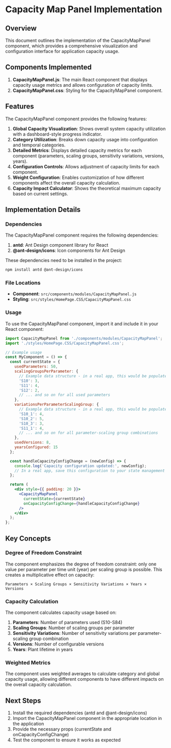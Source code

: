 # Capacity Map Panel Implementation

## Overview

This document outlines the implementation of the CapacityMapPanel component, which provides a comprehensive visualization and configuration interface for application capacity usage.

## Components Implemented

1. **CapacityMapPanel.js**: The main React component that displays capacity usage metrics and allows configuration of capacity limits.
2. **CapacityMapPanel.css**: Styling for the CapacityMapPanel component.

## Features

The CapacityMapPanel component provides the following features:

1. **Global Capacity Visualization**: Shows overall system capacity utilization with a dashboard-style progress indicator.
2. **Category Utilization**: Breaks down capacity usage into configuration and temporal categories.
3. **Detailed Metrics**: Displays detailed capacity metrics for each component (parameters, scaling groups, sensitivity variations, versions, years).
4. **Configuration Controls**: Allows adjustment of capacity limits for each component.
5. **Weight Configuration**: Enables customization of how different components affect the overall capacity calculation.
6. **Capacity Impact Calculator**: Shows the theoretical maximum capacity based on current settings.

## Implementation Details

### Dependencies

The CapacityMapPanel component requires the following dependencies:

1. **antd**: Ant Design component library for React
2. **@ant-design/icons**: Icon components for Ant Design

These dependencies need to be installed in the project:

```bash
npm install antd @ant-design/icons
```

### File Locations

- **Component**: `src/components/modules/CapacityMapPanel.js`
- **Styling**: `src/styles/HomePage.CSS/CapacityMapPanel.css`

### Usage

To use the CapacityMapPanel component, import it and include it in your React component:

```jsx
import CapacityMapPanel from './components/modules/CapacityMapPanel';
import './styles/HomePage.CSS/CapacityMapPanel.css';

// Example usage
const MyComponent = () => {
  const currentState = {
    usedParameters: 50,
    scalingGroupsPerParameter: {
      // Example data structure - in a real app, this would be populated with actual data
      'S10': 3,
      'S11': 4,
      'S12': 2,
      // ... and so on for all used parameters
    },
    variationsPerParameterScalingGroup: {
      // Example data structure - in a real app, this would be populated with actual data
      'S10_1': 4,
      'S10_2': 5,
      'S10_3': 3,
      'S11_1': 4,
      // ... and so on for all parameter-scaling group combinations
    },
    usedVersions: 8,
    yearsConfigured: 15
  };

  const handleCapacityConfigChange = (newConfig) => {
    console.log('Capacity configuration updated:', newConfig);
    // In a real app, save this configuration to your state management or backend
  };

  return (
    <div style={{ padding: 20 }}>
      <CapacityMapPanel 
        currentState={currentState}
        onCapacityConfigChange={handleCapacityConfigChange}
      />
    </div>
  );
};
```

## Key Concepts

### Degree of Freedom Constraint

The component emphasizes the degree of freedom constraint: only one value per parameter per time unit (year) per scaling group is possible. This creates a multiplicative effect on capacity:

```
Parameters × Scaling Groups × Sensitivity Variations × Years × Versions
```

### Capacity Calculation

The component calculates capacity usage based on:

1. **Parameters**: Number of parameters used (S10-S84)
2. **Scaling Groups**: Number of scaling groups per parameter
3. **Sensitivity Variations**: Number of sensitivity variations per parameter-scaling group combination
4. **Versions**: Number of configurable versions
5. **Years**: Plant lifetime in years

### Weighted Metrics

The component uses weighted averages to calculate category and global capacity usage, allowing different components to have different impacts on the overall capacity calculation.

## Next Steps

1. Install the required dependencies (antd and @ant-design/icons)
2. Import the CapacityMapPanel component in the appropriate location in the application
3. Provide the necessary props (currentState and onCapacityConfigChange)
4. Test the component to ensure it works as expected